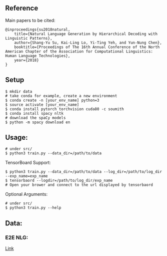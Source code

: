 ## Reference
Main papers to be cited:

```
@inproceedings{su2018natural,
    title={Natural Language Generation by Hierarchical Decoding with Linguistic Patterns},
    author={Shang-Yu Su, Kai-Ling Lo, Yi-Ting Yeh, and Yun-Nung Chen},
    booktitle={Proceedings of The 16th Annual Conference of the North American Chapter of the Association for Computational Linguistics: Human Language Technologies},
    year={2018}
}
```

## Setup

```
$ mkdir data
# take conda for example, create a new environment
$ conda create -n [your_env_name] python=3
$ source activate [your_env_name]
$ conda install pytorch torchvision cuda80 -c soumith
$ conda install spacy nltk
# download the spaCy models
$ python -m spacy download en
```

## Usage:

```
# under src/
$ python3 train.py --data_dir=/path/to/data
```

TensorBoard Support:

```
$ python3 train.py --data_dir=/path/to/data --log_dir=/path/to/log_dir --exp_name=exp_name
$ tensorbaord --logdir=/path/to/log_dir/exp_name
# Open your brower and connect to the url displayed by tensorbaord
```


Optional Arguments:

```
# under src/
$ python3 train.py --help
```

## Data:

### E2E NLG:
[Link](http://www.macs.hw.ac.uk/InteractionLab/E2E/)


